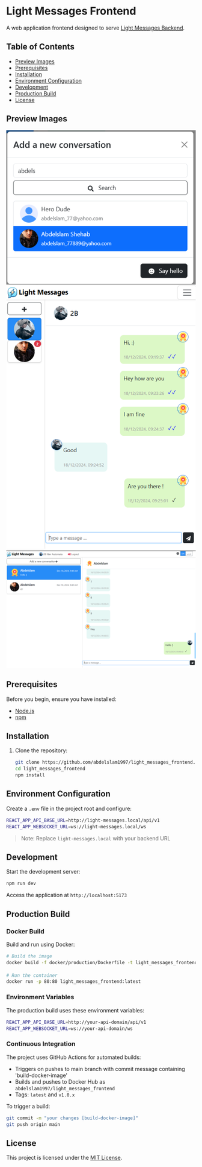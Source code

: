 # Light Messages Frontend

A web application frontend designed to serve [Light Messages Backend](https://github.com/abdelslam1997/light_messages_backend).

## Table of Contents
- [Preview Images](#preview-images)
- [Prerequisites](#prerequisites)
- [Installation](#installation)
- [Environment Configuration](#environment-configuration)
- [Development](#development)
- [Production Build](#production-build)
- [License](#license)

## Preview Images

![image](./imgs/light_messages_003.png)
![image](./imgs/light_messages_005.png)
![image](./imgs/light_messages_006.png)

## Prerequisites

Before you begin, ensure you have installed:
- [Node.js](https://nodejs.org/)
- [npm](https://www.npmjs.com/)

## Installation

1. Clone the repository:
    ```bash
    git clone https://github.com/abdelslam1997/light_messages_frontend.git
    cd light_messages_frontend
    npm install
    ```

## Environment Configuration

Create a `.env` file in the project root and configure:
```bash
REACT_APP_API_BASE_URL=http://light-messages.local/api/v1
REACT_APP_WEBSOCKET_URL=ws://light-messages.local/ws
```
> Note: Replace `light-messages.local` with your backend URL

## Development

Start the development server:
```bash
npm run dev
```
Access the application at `http://localhost:5173`

## Production Build

### Docker Build
Build and run using Docker:
```bash
# Build the image
docker build -f docker/production/Dockerfile -t light_messages_frontend:latest .

# Run the container
docker run -p 80:80 light_messages_frontend:latest
```

### Environment Variables
The production build uses these environment variables:
```bash
REACT_APP_API_BASE_URL=http://your-api-domain/api/v1
REACT_APP_WEBSOCKET_URL=ws://your-api-domain/ws
```

### Continuous Integration
The project uses GitHub Actions for automated builds:
- Triggers on pushes to main branch with commit message containing 'build-docker-image'
- Builds and pushes to Docker Hub as `abdelslam1997/light_messages_frontend`
- Tags: `latest` and `v1.0.x`

To trigger a build:
```bash
git commit -m "your changes [build-docker-image]"
git push origin main
```

## License

This project is licensed under the [MIT License](LICENSE).
